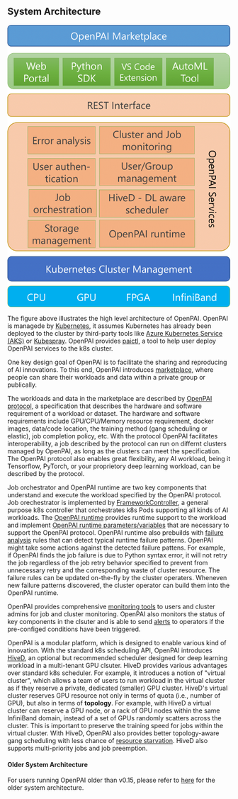 ## System Architecture

![System Architecture after v0.15](./arch_v2.png)

The figure above illustrates the high level architecture of OpenPAI. 
OpenPAI is managede by [Kubernetes](https://kubernetes.io/),
it assumes Kubernetes has already been deployed to the cluster by third-party tools like [Azure Kubernetes Service (AKS)](https://azure.microsoft.com/en-us/services/kubernetes-service/) or [Kubespray](https://github.com/kubernetes-sigs/kubespray).
OpenPAI provides [paictl](./paictl/paictl-manual.md), a tool to help user deploy OpenPAI services to the k8s cluster.

One key design goal of OpenPAI is to facilitate the sharing and reproducing of AI innovations. To this end, OpenPAI introduces [marketplace](../contrib/marketplace/README.md), where people can share their workloads and data within a private group or publically.

The workloads and data in the marketplace are described by [OpenPAI protocol](./pai-job-protocol.yaml), a specification that describes the hardware and software requirement of a workload or dataset. 
The hardware and software requirements include GPU/CPU/Memory resource requirement, docker images, data/code location, the training method (gang scheduling or elastic), job completion policy, etc.
With the protocol OpenPAI facilitates interoperability, a job described by the protocol can run on differnt clusters managed by OpenPAI, as long as the clusters can meet the specification. 
The OpenPAI protocol also enables great flexibility, any AI workload, being it Tensorflow, PyTorch, or your proprietory deep learning workload, can be described by the protocol.

Job orchestrator and OpenPAI runtime are two key components that understand and execute the workload specified by the OpenPAI protocol. Job orechestrator is implemented by [FrameworkController](https://github.com/Microsoft/frameworkcontroller), a general purpose k8s controller that orchestrates k8s Pods supporting all kinds of AI workloads. The [OpenPAI runtime](../src/kube-runtime) provides runtime support to the workload and implement [OpenPAI runtime parameters/variables](./job_tutorial.md) that are necessary to support the OpenPAI protocol. 
OpenPAI runtime also prebuilds with [failure analysis](../src/job-exit-spec/config/user-manual.md) rules that can detect typical runtime failure patterns. OpenPAI might take some actions against the detected failure pattens. For example, if OpenPAI finds the job failure is due to Python syntax error, it will not retry the job regardless of the job retry behavior specified to prevent from unnecessary retry and the corresponding waste of cluster resource.
The failure rules can be updated on-the-fly by the cluster operaters. Wheneven new failure patterns discovered, the cluster operator can build them into the OpenPAI runtime.

OpenPAI provides comprehensive [monitoring tools](./grafana/README.md) to users and cluster admins for job and cluster monitoring. OpenPAI also monitors the status of key components in the clsuter and is able to send [alerts](./alerting/README.md) to operators if the pre-configed conditions have been triggered.

OpenPAI is a modular platform, which is designed to enable various kind of innovation. With the standard k8s scheduling API, OpenPAI introduces [HiveD](../subprojects/hivedscheduler/README.md), an optional but recommended scheduler designed for deep learning workload in a multi-tenant GPU clsuter. HiveD provides various advantages over standard k8s scheduler. For example, it introduces a notion of "virtual cluster", which allows a team of users to run workload in the virtual cluster as if they reserve a private, dedicated (smaller) GPU cluster.
HiveD's virtual cluster reserves GPU resource not only in terms of quota (i.e., number of GPU), but also in terms of **topology**. For example, with HiveD a virtual cluster can reserve a GPU node, or a rack of GPU nodes within the same InfiniBand domain, instead of a set of GPUs randomly scatters across the cluster. This is important to preserve the training speed for jobs within the virtual cluster.
With HiveD, OpenPAI also provides better topology-aware gang scheduling with less chance of [resource starvation](https://en.wikipedia.org/wiki/Starvation_(computer_science)). HiveD also supports multi-priority jobs and job preemption.


#### Older System Architecture
For users running OpenPAI older than v0.15, please refer to [here](./previous_system_architecture.md) for the older system architecture.